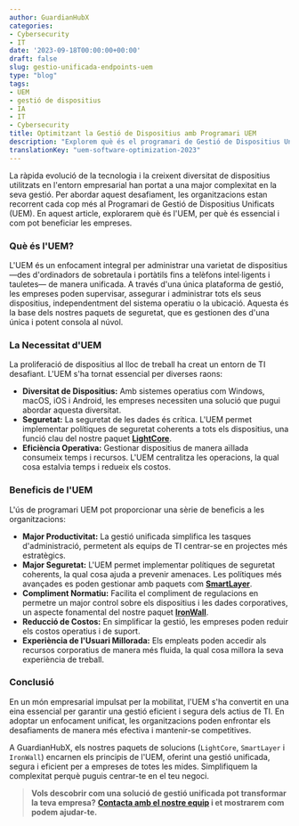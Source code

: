 ```yaml
---
author: GuardianHubX
categories:
- Cybersecurity
- IT
date: '2023-09-18T00:00:00+00:00'
draft: false
slug: gestio-unificada-endpoints-uem
type: "blog"
tags:
- UEM
- gestió de dispositius
- IA
- IT
- Cybersecurity
title: Optimitzant la Gestió de Dispositius amb Programari UEM
description: "Explorem què és el programari de Gestió de Dispositius Unificats (UEM), per què és essencial i com pot beneficiar la teva empresa."
translationKey: "uem-software-optimization-2023"
---
```


La ràpida evolució de la tecnologia i la creixent diversitat de dispositius utilitzats en l'entorn empresarial han portat a una major complexitat en la seva gestió. Per abordar aquest desafiament, les organitzacions estan recorrent cada cop més al Programari de Gestió de Dispositius Unificats (UEM). En aquest article, explorarem què és l'UEM, per què és essencial i com pot beneficiar les empreses.

### Què és l'UEM?

L'UEM és un enfocament integral per administrar una varietat de dispositius —des d'ordinadors de sobretaula i portàtils fins a telèfons intel·ligents i tauletes— de manera unificada. A través d'una única plataforma de gestió, les empreses poden supervisar, assegurar i administrar tots els seus dispositius, independentment del sistema operatiu o la ubicació. Aquesta és la base dels nostres paquets de seguretat, que es gestionen des d'una única i potent consola al núvol.

### La Necessitat d'UEM

La proliferació de dispositius al lloc de treball ha creat un entorn de TI desafiant. L'UEM s'ha tornat essencial per diverses raons:

-   **Diversitat de Dispositius:** Amb sistemes operatius com Windows, macOS, iOS i Android, les empreses necessiten una solució que pugui abordar aquesta diversitat.
-   **Seguretat:** La seguretat de les dades és crítica. L'UEM permet implementar polítiques de seguretat coherents a tots els dispositius, una funció clau del nostre paquet **[LightCore](https://guardianhubx.com/ca/lightcore/)**.
-   **Eficiència Operativa:** Gestionar dispositius de manera aïllada consumeix temps i recursos. L'UEM centralitza les operacions, la qual cosa estalvia temps i redueix els costos.

### Beneficis de l'UEM

L'ús de programari UEM pot proporcionar una sèrie de beneficis a les organitzacions:

-   **Major Productivitat:** La gestió unificada simplifica les tasques d'administració, permetent als equips de TI centrar-se en projectes més estratègics.
-   **Major Seguretat:** L'UEM permet implementar polítiques de seguretat coherents, la qual cosa ajuda a prevenir amenaces. Les polítiques més avançades es poden gestionar amb paquets com **[SmartLayer](https://guardianhubx.com/ca/smartlayer/)**.
-   **Compliment Normatiu:** Facilita el compliment de regulacions en permetre un major control sobre els dispositius i les dades corporatives, un aspecte fonamental del nostre paquet **[IronWall](https://guardianhubx.com/ca/ironwall/)**.
-   **Reducció de Costos:** En simplificar la gestió, les empreses poden reduir els costos operatius i de suport.
-   **Experiència de l'Usuari Millorada:** Els empleats poden accedir als recursos corporatius de manera més fluida, la qual cosa millora la seva experiència de treball.

### Conclusió

En un món empresarial impulsat per la mobilitat, l'UEM s'ha convertit en una eina essencial per garantir una gestió eficient i segura dels actius de TI. En adoptar un enfocament unificat, les organitzacions poden enfrontar els desafiaments de manera més efectiva i mantenir-se competitives.

A GuardianHubX, els nostres paquets de solucions (`LightCore`, `SmartLayer` i `IronWall`) encarnen els principis de l'UEM, oferint una gestió unificada, segura i eficient per a empreses de totes les mides. Simplifiquem la complexitat perquè puguis centrar-te en el teu negoci.

> **Vols descobrir com una solució de gestió unificada pot transformar la teva empresa?**
> **[Contacta amb el nostre equip](https://guardianhubx.com/ca/#contact) i et mostrarem com podem ajudar-te.**